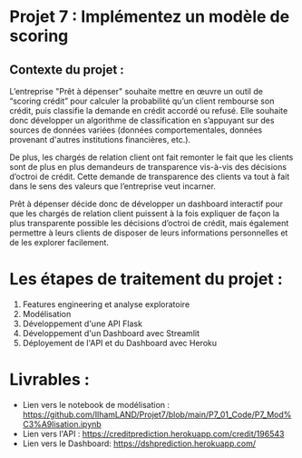 # Projet 7 : Implémentez un modèle de scoring

## Contexte du projet : 
L’entreprise "Prêt à dépenser" souhaite mettre en œuvre un outil de “scoring crédit” pour calculer la probabilité qu’un client rembourse son crédit, puis classifie la demande en crédit accordé ou refusé. Elle souhaite donc développer un algorithme de classification en s’appuyant sur des sources de données variées (données comportementales, données provenant d'autres institutions financières, etc.).

De plus, les chargés de relation client ont fait remonter le fait que les clients sont de plus en plus demandeurs de transparence vis-à-vis des décisions d’octroi de crédit. Cette demande de transparence des clients va tout à fait dans le sens des valeurs que l’entreprise veut incarner.

Prêt à dépenser décide donc de développer un dashboard interactif pour que les chargés de relation client puissent à la fois expliquer de façon la plus transparente possible les décisions d’octroi de crédit, mais également permettre à leurs clients de disposer de leurs informations personnelles et de les explorer facilement.

# Les étapes de traitement du projet :
1. Features engineering et analyse exploratoire
2. Modélisation
3. Développement d'une API Flask 
4. Développement d'un Dashboard avec Streamlit 
5. Déployement de l'API et du Dashboard avec Heroku

# Livrables : 
* Lien vers le notebook de modélisation : https://github.com/IlhamLAND/Projet7/blob/main/P7_01_Code/P7_Mod%C3%A9lisation.ipynb
* Lien vers l'API : https://creditprediction.herokuapp.com/credit/196543
* Lien vers le Dashboard: https://dshprediction.herokuapp.com/


